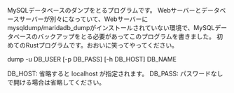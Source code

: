 MySQLデータベースのダンプをとるプログラムです。
Webサーバーとデータベースサーバーが別々になっていて、Webサーバーにmysqldump/maridadb_dumpがインストールされていない環境で、MySQLデータベースのバックアップをとる必要があってこのプログラムを書きました。
初めてのRustプログラムです。おおいに笑ってやってください。

dump -u DB_USER [-p DB_PASS] [-h DB_HOST] DB_NAME

DB_HOST: 省略すると localhost が指定されます。
DB_PASS: パスワードなしで開ける場合は省略してください。
